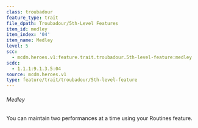 ```yaml
---
class: troubadour
feature_type: trait
file_dpath: Troubadour/5th-Level Features
item_id: medley
item_index: '04'
item_name: Medley
level: 5
scc:
  - mcdm.heroes.v1:feature.trait.troubadour.5th-level-feature:medley
scdc:
  - 1.1.1:9.1.3.5:04
source: mcdm.heroes.v1
type: feature/trait/troubadour/5th-level-feature
---
```


###### Medley

You can maintain two performances at a time using your Routines feature.
